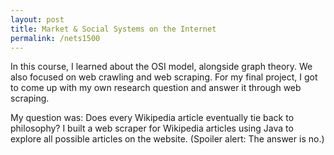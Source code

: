 ```yaml
---
layout: post
title: Market & Social Systems on the Internet
permalink: /nets1500
---
```


In this course, I learned about the OSI model, alongside graph theory. We also focused on web crawling and web scraping. 
For my final project, I got to come up with my own research question and answer it through web scraping.

My question was: Does every Wikipedia article eventually tie back to philosophy? 
I built a web scraper for Wikipedia articles using Java to explore all possible articles on the website. 
(Spoiler alert: The answer is no.)